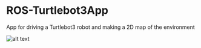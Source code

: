 # ROS-Turtlebot3App
App for driving a Turtlebot3 robot and making a 2D map of the environment

![alt text](https://github.com/TheCodingPie/ROS-Turtlebot3App/blob/master/app%20in%20action.jpghttps://github.com/TheCodingPie/ROS-Turtlebot3App/blob/master/app%20in%20action.jpghttps://github.com/TheCodingPie/ROS-Turtlebot3App/blob/master/app%20in%20action.jpg)



